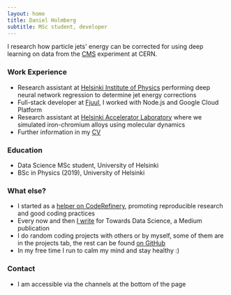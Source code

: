 ```yaml
---
layout: home
title: Daniel Holmberg
subtitle: MSc student, developer
---
```


I research how particle jets' energy can be corrected for using deep learning on data from the [CMS](https://cms.cern) experiment at CERN. 

### Work Experience

- Research assistant at [Helsinki Institute of Physics](https://www.hip.fi) performing deep neural network regression to determine jet energy corrections
- Full-stack developer at [Fjuul](https://fjuul.com), I worked with Node.js and Google Cloud Platform
- Research assistant at [Helsinki Accelerator Laboratory](https://helsinki.fi/en/researchgroups/helsinki-accelerator-laboratory) where we simulated iron-chromium alloys using molecular dynamics
- Further information in my [CV](https://deinal.github.io/assets/holmberg_daniel_cv.pdf)

### Education

- Data Science MSc student, University of Helsinki
- BSc in Physics (2019), University of Helsinki

### What else?

- I started as a [helper on CodeRefinery](https://coderefinery.github.io/2020-05-25-online/#helpers), promoting reproducible research and good coding practices
- Every now and then [I write](https://medium.com/@deinal) for Towards Data Science, a Medium publication
- I do random coding projects with others or by myself, some of them are in the projects tab, the rest can be found [on GitHub](https://github.com/deinal)
- In my free time I run to calm my mind and stay healthy :)

### Contact

- I am accessible via the channels at the bottom of the page
